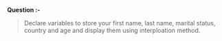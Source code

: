 **Question :-** 
>Declare variables to store your first name, last name, marital status, country and age and display them using interploation method.
